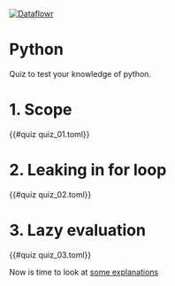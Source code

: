 [![Dataflowr](https://raw.githubusercontent.com/dataflowr/website/master/_assets/dataflowr_logo.png)](https://dataflowr.github.io/website/)

# Python

Quiz to test your knowledge of python.

# 1. Scope

{{#quiz quiz_01.toml}}

# 2. Leaking in for loop

{{#quiz quiz_02.toml}}

# 3. Lazy evaluation

{{#quiz quiz_03.toml}}

Now is time to look at [some explanations](https://hackmd.io/@mlelarge/H10h3Cves)